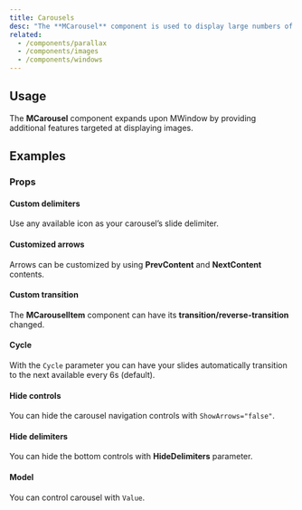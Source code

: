 ```yaml
---
title: Carousels
desc: "The **MCarousel** component is used to display large numbers of visual content on a rotating timer."
related:
  - /components/parallax
  - /components/images
  - /components/windows
---
```


## Usage

The **MCarousel** component expands upon MWindow by providing additional features targeted at displaying images.

<carousels-usage></carousels-usage>

## Examples

### Props

#### Custom delimiters

Use any available icon as your carousel’s slide delimiter.

<masa-example file="Examples.components.carousels.CustomDelimiters"></masa-example>

#### Customized arrows

Arrows can be customized by using **PrevContent** and **NextContent** contents.

<masa-example file="Examples.components.carousels.CustomizedArrows"></masa-example>

#### Custom transition

The **MCarouselItem** component can have its **transition/reverse-transition** changed.

<masa-example file="Examples.components.carousels.CustomTransition"></masa-example>

#### Cycle

With the `Cycle` parameter you can have your slides automatically transition to the next available every 6s (default).

<masa-example file="Examples.components.carousels.Cycle"></masa-example>

#### Hide controls

You can hide the carousel navigation controls with `ShowArrows="false"`.

<masa-example file="Examples.components.carousels.HideControls"></masa-example>

#### Hide delimiters

You can hide the bottom controls with **HideDelimiters** parameter.

<masa-example file="Examples.components.carousels.HideDelimiters"></masa-example>

#### Model

You can control carousel with `Value`.

<masa-example file="Examples.components.carousels.Model"></masa-example>